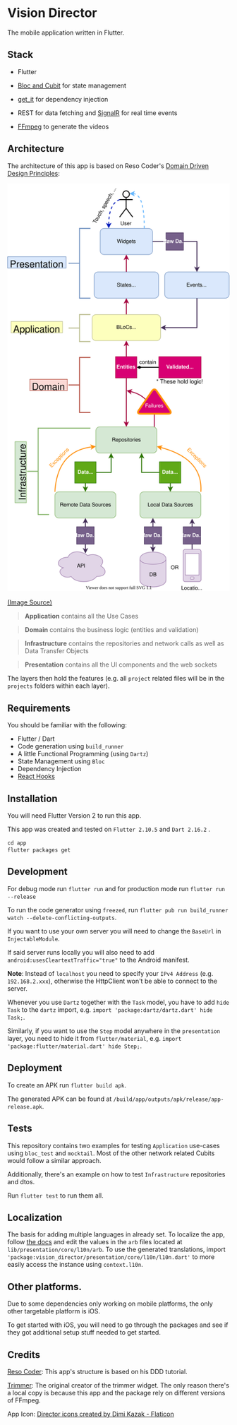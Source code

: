 # Vision Director

The mobile application written in Flutter.

## Stack

- Flutter

- [Bloc and Cubit](https://bloclibrary.dev/#/) for state management

- [get_it](https://pub.dev/packages/get_it) for dependency injection

- REST for data fetching and [SignalR](https://docs.microsoft.com/en-us/aspnet/core/signalr/introduction?view=aspnetcore-6.0) for real time events

- [FFmpeg](https://www.ffmpeg.org/) to generate the videos

## Architecture

The architecture of this app is based on Reso Coder's [Domain Driven Design Principles](https://resocoder.com/2020/03/09/flutter-firebase-ddd-course-1-domain-driven-design-principles/):

![DDD architecture](Architecture.svg)

[(Image Source)](https://resocoder.com/2020/03/09/flutter-firebase-ddd-course-1-domain-driven-design-principles/)

> **Application** contains all the Use Cases

> **Domain** contains the business logic (entities and validation)

> **Infrastructure** contains the repositories and network calls as well as Data Transfer Objects

> **Presentation** contains all the UI components and the web sockets

The layers then hold the features (e.g. all `project` related files will be in the `projects` folders within each layer).

## Requirements

You should be familiar with the following:

- Flutter / Dart
- Code generation using `build_runner`
- A little Functional Programming (using `Dartz`)
- State Management using `Bloc`
- Dependency Injection
- [React Hooks](https://reactjs.org/docs/hooks-intro.html)

## Installation

You will need Flutter Version 2 to run this app.

This app was created and tested on `Flutter 2.10.5` and `Dart 2.16.2` .

```
cd app
flutter packages get
```

## Development

For debug mode run `flutter run` and for production mode run `flutter run --release`

To run the code generator using `freezed`, run `flutter pub run build_runner watch --delete-conflicting-outputs`.

If you want to use your own server you will need to change the `BaseUrl` in `InjectableModule`.

If said server runs locally you will also need to add `android:usesCleartextTraffic="true"` to the Android manifest.

**Note**: Instead of `localhost` you need to specify your `IPv4 Address` (e.g. `192.168.2.xxx`), otherwise the HttpClient won't be able to connect to the server.

Whenever you use `Dartz` together with the `Task` model, you have to add `hide Task` to the `dartz` import, e.g. `import 'package:dartz/dartz.dart' hide Task;`.

Similarly, if you want to use the `Step` model anywhere in the `presentation` layer, you need to hide it from `flutter/material`, e.g. `import 'package:flutter/material.dart' hide Step;`.

## Deployment

To create an APK run `flutter build apk`.

The generated APK can be found at `/build/app/outputs/apk/release/app-release.apk`.

## Tests

This repository contains two examples for testing `Application` use-cases using `bloc_test` and `mocktail`. Most of the other network related Cubits would follow a similar approach.

Additionally, there's an example on how to test `Infrastructure` repositories and dtos.

Run `flutter test` to run them all.

## Localization

The basis for adding multiple languages in already set. To localize the app, follow
[the docs](https://docs.flutter.dev/development/accessibility-and-localization/internationalization#adding-your-own-localized-messages) and edit the values in the `arb` files located at `lib/presentation/core/l10n/arb`. To use the generated translations, import `'package:vision_director/presentation/core/l10n/l10n.dart'` to more easily access the instance using `context.l10n`.

## Other platforms.

Due to some dependencies only working on mobile platforms, the only other targetable platform is iOS.

To get started with iOS, you will need to go through the packages and see if they got additional setup stuff needed to get started.

## Credits

[Reso Coder](https://resocoder.com/): This app's structure is based on his DDD tutorial.

[Trimmer](https://github.com/sbis04/video_trimmer): The original creator of the trimmer widget. The only reason there's a local copy is because this app and the package rely on different versions of FFmpeg.

App Icon: <a href="https://www.flaticon.com/free-icons/director" title="director icons">Director icons created by Dimi Kazak - Flaticon</a>
